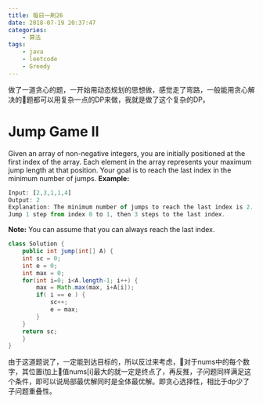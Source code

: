 ```yaml
---
title: 每日一刷26
date: 2018-07-19 20:37:47
categories: 
    - 算法
tags:
    - java
    - leetcode
    - Greedy
---
```

做了一道贪心的题，一开始用动态规划的思想做，感觉走了弯路，一般能用贪心解决的题都可以用复杂一点的DP来做，我就是做了这个复杂的DP。
# Jump Game II #
Given an array of non-negative integers, you are initially positioned at the first index of the array.
Each element in the array represents your maximum jump length at that position.
Your goal is to reach the last index in the minimum number of jumps.
**Example:**
```js
Input: [2,3,1,1,4]
Output: 2
Explanation: The minimum number of jumps to reach the last index is 2.
Jump 1 step from index 0 to 1, then 3 steps to the last index.
```
**Note:**
You can assume that you can always reach the last index.

```java
class Solution {
    public int jump(int[] A) {
    int sc = 0;
    int e = 0;
    int max = 0;
    for(int i=0; i<A.length-1; i++) {
        max = Math.max(max, i+A[i]);
        if( i == e ) {
            sc++;
            e = max;
        } 
    }
    return sc;
    }
}
```
由于这道题说了，一定能到达目标的，所以反过来考虑，对于nums中的每个数字，其位置i加上值nums[i]最大的就一定是终点了，再反推，子问题同样满足这个条件，即可以说局部最优解同时是全体最优解。即贪心选择性，相比于dp少了子问题重叠性。
